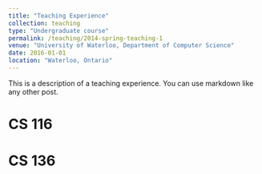```yaml
---
title: "Teaching Experience"
collection: teaching
type: "Undergraduate course"
permalink: /teaching/2014-spring-teaching-1
venue: "University of Waterloo, Department of Computer Science"
date: 2016-01-01
location: "Waterloo, Ontario"
---
```


This is a description of a teaching experience. You can use markdown like any other post.

CS 116
======

CS 136
======
